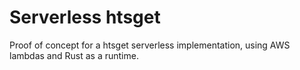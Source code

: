 # Serverless htsget

Proof of concept for a htsget serverless implementation, using AWS lambdas and Rust as a runtime.